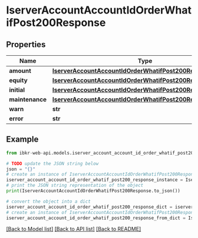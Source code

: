 # IserverAccountAccountIdOrderWhatifPost200Response


## Properties

Name | Type | Description | Notes
------------ | ------------- | ------------- | -------------
**amount** | [**IserverAccountAccountIdOrderWhatifPost200ResponseAmount**](IserverAccountAccountIdOrderWhatifPost200ResponseAmount.md) |  | [optional] 
**equity** | [**IserverAccountAccountIdOrderWhatifPost200ResponseEquity**](IserverAccountAccountIdOrderWhatifPost200ResponseEquity.md) |  | [optional] 
**initial** | [**IserverAccountAccountIdOrderWhatifPost200ResponseEquity**](IserverAccountAccountIdOrderWhatifPost200ResponseEquity.md) |  | [optional] 
**maintenance** | [**IserverAccountAccountIdOrderWhatifPost200ResponseEquity**](IserverAccountAccountIdOrderWhatifPost200ResponseEquity.md) |  | [optional] 
**warn** | **str** |  | [optional] 
**error** | **str** |  | [optional] 

## Example

```python
from ibkr-web-api.models.iserver_account_account_id_order_whatif_post200_response import IserverAccountAccountIdOrderWhatifPost200Response

# TODO update the JSON string below
json = "{}"
# create an instance of IserverAccountAccountIdOrderWhatifPost200Response from a JSON string
iserver_account_account_id_order_whatif_post200_response_instance = IserverAccountAccountIdOrderWhatifPost200Response.from_json(json)
# print the JSON string representation of the object
print(IserverAccountAccountIdOrderWhatifPost200Response.to_json())

# convert the object into a dict
iserver_account_account_id_order_whatif_post200_response_dict = iserver_account_account_id_order_whatif_post200_response_instance.to_dict()
# create an instance of IserverAccountAccountIdOrderWhatifPost200Response from a dict
iserver_account_account_id_order_whatif_post200_response_from_dict = IserverAccountAccountIdOrderWhatifPost200Response.from_dict(iserver_account_account_id_order_whatif_post200_response_dict)
```
[[Back to Model list]](../README.md#documentation-for-models) [[Back to API list]](../README.md#documentation-for-api-endpoints) [[Back to README]](../README.md)


